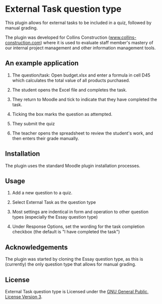 # External Task question type
This plugin allows for external tasks to be included in a quiz, followed by manual grading.

The plugin was developed for Collins Construction (www.collins-construction.com) where it is used to evaluate staff member's mastery of our internal project management and other information management tools.

## An example application
1. The question/task: Open budget.xlsx and enter a formula in cell D45 which calculates the total value of all products purchased.

2. The student opens the Excel file and completes the task.

3. They return to Moodle and tick to indicate that they have completed the task.

4. Ticking the box marks the question as attempted.

5. They submit the quiz

6. The teacher opens the spreadsheet to review the student's work, and then enters their grade manually.

## Installation

The plugin uses the standard Moodle plugin installation processes.

## Usage

1. Add a new question to a quiz.

2. Select External Task as the question type

3. Most settings are indentical in form and operation to other question types (especially the Essay question type)

4. Under Response Options, set the wording for the task completion checkbox (the default is "I have completed the task")

## Acknowledgements

The plugin was started by cloning the Essay question type, as this is (currently) the only question type that allows for manual grading.

## License


External Task question type is Licensed under the [GNU General Public, License Version 3](https://www.gnu.org/licenses/gpl-3.0.en.html).
